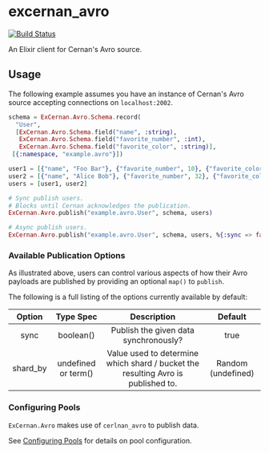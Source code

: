 # excernan_avro

[![Build Status](https://travis-ci.org/postmates/excernan_avro.svg?branch=master)](https://travis-ci.org/postmates/excernan_avro)

An Elixir client for Cernan's Avro source.

## Usage 

The following example assumes you have an instance of Cernan's Avro source accepting connections on `localhost:2002`.

```elixir
schema = ExCernan.Avro.Schema.record(
  "User",
  [ExCernan.Avro.Schema.field("name", :string),
   ExCernan.Avro.Schema.field("favorite_number", :int),
   ExCernan.Avro.Schema.field("favorite_color", :string)],
 [{:namespace, "example.avro"}])

user1 = [{"name", "Foo Bar"}, {"favorite_number", 10}, {"favorite_color", "maroon"}]
user2 = [{"name", "Alice Bob"}, {"favorite_number", 32}, {"favorite_color", "greenish-gold"}]
users = [user1, user2]

# Sync publish users.
# Blocks until Cernan acknowledges the publication.
ExCernan.Avro.publish("example.avro.User", schema, users)

# Async publish users.
ExCernan.Avro.publish("example.avro.User", schema, users, %{:sync => false})
```

### Available Publication Options

As illustrated above, users can control various aspects of how their Avro payloads are published
by providing an optional `map()` to `publish`.

The following is a full listing of the options currently available by default:

| Option    | Type Spec             | Description                                                                       | Default               |
| :-------: | :-------------------: | :-------------------------------------------------------------------------------: | :-------------------: |
| sync      | boolean()             | Publish the given data synchronously?                                             | true                  |
| shard_by  | undefined or term()   | Value used to determine which shard / bucket the resulting Avro is published to.  | Random (undefined)    |

### Configuring Pools

`ExCernan.Avro` makes use of `cerlnan_avro` to publish data.

See [Configuring Pools](https://github.com/postmates/cerlnan_avro#configuring-pools) for details on
pool configuration.
